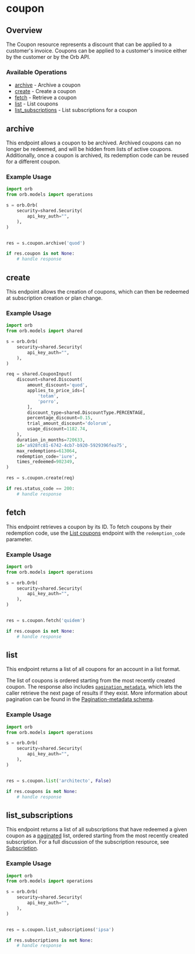 # coupon

## Overview

The Coupon resource represents a discount that can be applied to a customer's invoice. Coupons can be applied to a customer's invoice either by the customer or by the Orb API.

### Available Operations

* [archive](#archive) - Archive a coupon
* [create](#create) - Create a coupon
* [fetch](#fetch) - Retrieve a coupon
* [list](#list) - List coupons
* [list_subscriptions](#list_subscriptions) - List subscriptions for a coupon

## archive

This endpoint allows a coupon to be archived. Archived coupons can no longer be redeemed, and will be hidden from lists of active coupons. Additionally, once a coupon is archived, its redemption code can be reused for a different coupon.

### Example Usage

```python
import orb
from orb.models import operations

s = orb.Orb(
    security=shared.Security(
        api_key_auth="",
    ),
)


res = s.coupon.archive('quod')

if res.coupon is not None:
    # handle response
```

## create

This endpoint allows the creation of coupons, which can then be redeemed at subscription creation or plan change.

### Example Usage

```python
import orb
from orb.models import shared

s = orb.Orb(
    security=shared.Security(
        api_key_auth="",
    ),
)

req = shared.CouponInput(
    discount=shared.Discount(
        amount_discount='quod',
        applies_to_price_ids=[
            'totam',
            'porro',
        ],
        discount_type=shared.DiscountType.PERCENTAGE,
        percentage_discount=0.15,
        trial_amount_discount='dolorum',
        usage_discount=1182.74,
    ),
    duration_in_months=720633,
    id='a928fc81-6742-4cb7-b920-5929396fea75',
    max_redemptions=613064,
    redemption_code='iure',
    times_redeemed=902349,
)

res = s.coupon.create(req)

if res.status_code == 200:
    # handle response
```

## fetch

This endpoint retrieves a coupon by its ID. To fetch coupons by their redemption code, use the [List coupons](list-coupons) endpoint with the `redemption_code` parameter.

### Example Usage

```python
import orb
from orb.models import operations

s = orb.Orb(
    security=shared.Security(
        api_key_auth="",
    ),
)


res = s.coupon.fetch('quidem')

if res.coupon is not None:
    # handle response
```

## list

This endpoint returns a list of all coupons for an account in a list format. 

The list of coupons is ordered starting from the most recently created coupon. The response also includes [`pagination_metadata`](../api/pagination), which lets the caller retrieve the next page of results if they exist. More information about pagination can be found in the [Pagination-metadata schema](pagination).

### Example Usage

```python
import orb
from orb.models import operations

s = orb.Orb(
    security=shared.Security(
        api_key_auth="",
    ),
)


res = s.coupon.list('architecto', False)

if res.coupons is not None:
    # handle response
```

## list_subscriptions

This endpoint returns a list of all subscriptions that have redeemed a given coupon as a [paginated](../api/pagination) list, ordered starting from the most recently created subscription. For a full discussion of the subscription resource, see [Subscription](../guides/concepts#subscription).

### Example Usage

```python
import orb
from orb.models import operations

s = orb.Orb(
    security=shared.Security(
        api_key_auth="",
    ),
)


res = s.coupon.list_subscriptions('ipsa')

if res.subscriptions is not None:
    # handle response
```

